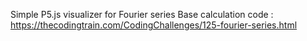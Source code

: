 Simple P5.js visualizer for Fourier series
Base calculation code : https://thecodingtrain.com/CodingChallenges/125-fourier-series.html
